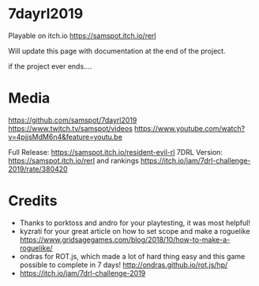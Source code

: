 # 7dayrl2019
Playable on itch.io https://samspot.itch.io/rerl

Will update this page with documentation at the end of the project.

if the project ever ends....

# Media

https://github.com/samspot/7dayrl2019
https://www.twitch.tv/samspot/videos
https://www.youtube.com/watch?v=4pjjsMdM6n4&feature=youtu.be

Full Release: https://samspot.itch.io/resident-evil-rl
7DRL Version: https://samspot.itch.io/rerl and rankings https://itch.io/jam/7drl-challenge-2019/rate/380420

# Credits

* Thanks to porktoss and andro for your playtesting, it was most helpful!
* kyzrati for your great article on how to set scope and make a roguelike https://www.gridsagegames.com/blog/2018/10/how-to-make-a-roguelike/
* ondras for ROT.js, which made a lot of hard thing easy and this game possible to complete in 7 days!  http://ondras.github.io/rot.js/hp/
* https://itch.io/jam/7drl-challenge-2019